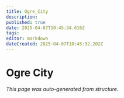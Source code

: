```yaml
---
title: Ogre_City
description: 
published: true
date: 2025-04-07T10:45:34.616Z
tags: 
editor: markdown
dateCreated: 2025-04-07T10:45:32.202Z
---
```


# Ogre City

*This page was auto-generated from structure.*
